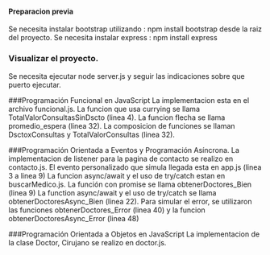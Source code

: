 #### Preparacion previa
Se necesita instalar bootstrap utilizando : npm install bootstrap desde la raiz del proyecto.
Se necesita instalar express : npm install express

### Visualizar el proyecto.
Se necesita ejecutar node server.js y seguir las indicaciones sobre que puerto ejecutar.

###Programación Funcional en JavaScript
La implementacion esta en el archivo funcional.js.
La funcion que usa currying se llama TotalValorConsultasSinDscto (linea 4).
La funcion flecha se llama promedio_espera (linea 32).
La composicion de funciones se llaman DsctoxConsultas y TotalValorConsultas (linea 32).

###Programación Orientada a Eventos y Programación Asíncrona.
La implementacion de listener para la pagina de contacto se realizo en contacto.js.
El evento personalizado que simula llegada esta en app.js (linea 3 a linea 9)
La funcion async/await  y el uso de try/catch estan en buscarMedico.js.
La función con promise se llama obtenerDoctores_Bien (linea 9)
La function async/await y el uso de try/catch se llama obtenerDoctoresAsync_Bien (linea 22).
Para simular el error, se utilizaron las funciones obtenerDoctores_Error (linea 40)
y la funcion obtenerDoctoresAsync_Error (linea 48)

###Programación Orientada a Objetos en JavaScript
La implementacion de la clase Doctor, Cirujano se realizo en doctor.js.